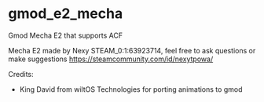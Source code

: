 # gmod_e2_mecha
Gmod Mecha E2 that supports ACF

Mecha E2 made by Nexy STEAM_0:1:63923714, feel free to ask questions or make suggestions
https://steamcommunity.com/id/nexytpowa/

Credits:
- King David from wiltOS Technologies for porting animations to gmod
